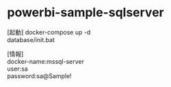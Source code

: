 # powerbi-sample-sqlserver

[起動]
docker-compose up -d  
database/init.bat  

[情報]  
docker-name:mssql-server  
user:sa  
password:sa@Sample!

